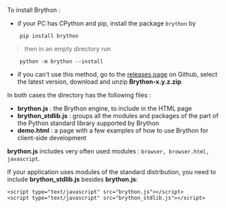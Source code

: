 To install Brython :

- if your PC has CPython and pip, install the package `brython` by

```
    pip install brython
```

> then in an empty directory run

```
    python -m brython --install
```

- if you can't use this method, go to the [releases page](https://github.com/brython-dev/brython/releases)
on Github, select the latest version, download and unzip __Brython-x.y.z.zip__.

In both cases the directory has the following files :

- __brython.js__ : the Brython engine, to include in the HTML page
- __brython_stdlib.js__ : groups all the modules and packages of the part of 
  the Python standard library supported by Brython
- __demo.html__ : a page with a few examples of how to use Brython for
  client-side development

__brython.js__ includes very often used modules : `browser, browser.html, javascript`.

If your application uses modules of the standard distribution, you need to 
include __brython_stdlib.js__ besides __brython.js__:

```
<script type="text/javascript" src="brython.js"></script>
<script type="text/javascript" src="brython_stdlib.js"></script>
```
